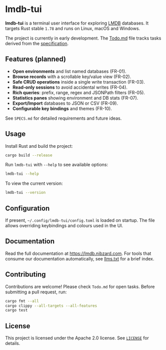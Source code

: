 # lmdb-tui

**lmdb-tui** is a terminal user interface for exploring [LMDB](https://symas.com/lmdb/) databases. It targets Rust stable `1.78` and runs on Linux, macOS and Windows.

The project is currently in early development. The [Todo.md](Todo.md) file tracks tasks derived from the [specification](SPECS.md).

## Features (planned)

- **Open environments** and list named databases (FR-01).
- **Browse records** with a scrollable key/value view (FR-02).
- **Safe CRUD operations** inside a single write transaction (FR-03).
- **Read‑only sessions** to avoid accidental writes (FR-04).
- **Rich queries**: prefix, range, regex and JSONPath filters (FR-05).
- **Statistics panes** showing environment and DB stats (FR-07).
- **Export/Import** databases to JSON or CSV (FR-09).
- **Configurable key bindings** and themes (FR-10).

See `SPECS.md` for detailed requirements and future ideas.

## Usage

Install Rust and build the project:

```bash
cargo build --release
```

Run `lmdb-tui` with `--help` to see available options:

```bash
lmdb-tui --help
```

To view the current version:

```bash
lmdb-tui --version
```

## Configuration

If present, `~/.config/lmdb-tui/config.toml` is loaded on startup. The file allows overriding keybindings and colours used in the UI.

## Documentation

Read the full documentation at <https://lmdb.nibzard.com>.
For tools that consume our documentation automatically, see
[llms.txt](https://lmdb.nibzard.com/llms.txt) for a brief index.

## Contributing

Contributions are welcome! Please check `Todo.md` for open tasks. Before submitting a pull request, run:

```bash
cargo fmt --all
cargo clippy --all-targets --all-features
cargo test
```

## License

This project is licensed under the Apache 2.0 license. See [`LICENSE`](LICENSE) for details.
